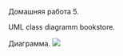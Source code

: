  Домашняя работа 5.
 
 UML class diagramm bookstore.
 
 Диаграмма. ![](https://github.com/ivanrybin/itmo-hws-architecture/blob/books/bookstore/Books_store.png)
 
